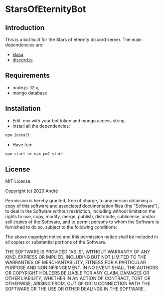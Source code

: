 # StarsOfEternityBot

## Introduction

This is a bot built for the Stars of eternity discord server. The main dependencies are:
- [klasa](https://github.com/dirigeants/klasa/tree/master)
- [discord.js](https://github.com/discordjs/discord.js)

## Requirements
- node.js: 12.x,
- mongo database

## Installation
- Edit .env with your bot token and mongo access string.
- Install all the dependencies:
```bash
npm install
```
- Have fun:
```bash
npm start or npx pm2 start
```

## License

MIT License

Copyright (c) 2020 André

Permission is hereby granted, free of charge, to any person obtaining a copy
of this software and associated documentation files (the "Software"), to deal
in the Software without restriction, including without limitation the rights
to use, copy, modify, merge, publish, distribute, sublicense, and/or sell
copies of the Software, and to permit persons to whom the Software is
furnished to do so, subject to the following conditions:

The above copyright notice and this permission notice shall be included in all
copies or substantial portions of the Software.

THE SOFTWARE IS PROVIDED "AS IS", WITHOUT WARRANTY OF ANY KIND, EXPRESS OR
IMPLIED, INCLUDING BUT NOT LIMITED TO THE WARRANTIES OF MERCHANTABILITY,
FITNESS FOR A PARTICULAR PURPOSE AND NONINFRINGEMENT. IN NO EVENT SHALL THE
AUTHORS OR COPYRIGHT HOLDERS BE LIABLE FOR ANY CLAIM, DAMAGES OR OTHER
LIABILITY, WHETHER IN AN ACTION OF CONTRACT, TORT OR OTHERWISE, ARISING FROM,
OUT OF OR IN CONNECTION WITH THE SOFTWARE OR THE USE OR OTHER DEALINGS IN THE
SOFTWARE.
